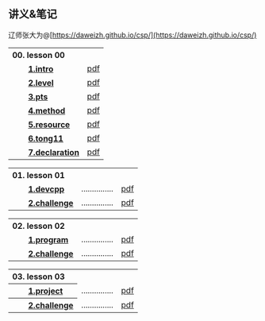 ## 讲义&笔记

辽师张大为@[https://daweizh.github.io/csp/](https://daweizh.github.io/csp/)

<table style="border:0px;">
  <tr><th style="border:0px;text-align:left">00. lesson 00</th><td></td></tr>
  <tr><th style="border:0px;text-align:left">　　<a href='lesson00/1.intro.html'>1.intro</a></th>
      <td style="border:0px;text-align:right"><a href='lesson00/00.1-intro.pdf'>pdf</a></td>
  </tr>
  <tr><th style="border:0px;text-align:left">　　<a href='lesson00/2.level.html'>2.level</a></th>
      <td style="border:0px;text-align:right"><a href='lesson00/00.2-level.pdf'>pdf</a></td>
  </tr>
  <tr><th style="border:0px;text-align:left">　　<a href='lesson00/3.pts.html'>3.pts</a></th>
      <td style="border:0px;text-align:right"><a href='lesson00/00.3-pts.pdf'>pdf</a></td>
  </tr>
  <tr><th style="border:0px;text-align:left">　　<a href='lesson00/4.method.html'>4.method</a></th>
      <td style="border:0px;text-align:right"><a href='lesson00/00.4-method.pdf'>pdf</a></td>
  </tr>
  <tr><th style="border:0px;text-align:left">　　<a href='lesson00/5.resource.html'>5.resource</a></th>
      <td style="border:0px;text-align:right"><a href='lesson00/00.5-resource.pdf'>pdf</a></td>
  </tr>
  <tr><th style="border:0px;text-align:left">　　<a href='lesson00/6.tong11.html'>6.tong11</a></th>
      <td style="border:0px;text-align:right"><a href='lesson00/00.6-tong11.pdf'>pdf</a></td>
  </tr>
  <tr><th style="border:0px;text-align:left">　　<a href='lesson00/7.organ.html'>7.declaration</a></th>
      <td style="border:0px;text-align:right"><a href='lesson00/00.7-organ.pdf'>pdf</a></td>
  </tr>
</table>

<table style="border:0px;">
  <tr><th style="border:0px;text-align:left">01. lesson 01</th><td></td><td></td></tr>
  <tr><th style="border:0px;text-align:left">　　<a href='lesson01/1.devcpp.html'>1.devcpp</a></th>
      <td>...............</td>
      <td align='right'><a href='lesson01/01.1-devcpp.pdf'>pdf</a></td>
  </tr>
  <tr><th style="border:0px;text-align:left">　　<a href='lesson01/2.challenge.html'>2.challenge</a></th>
      <td>...............</td>
      <td align='right'><a href='lesson01/01.2-challenge.pdf'>pdf</a></td>
  </tr>
</table>

<table style="border:0px;">
  <tr><th style="border:0px;text-align:left">02. lesson 02</th><td></td><td></td></tr>
  <tr><th style="border:0px;text-align:left">　　<a href='lesson02/1.program.html'>1.program</a></th>
      <td>...............</td>
      <td align='right'><a href='lesson02/02.1-program.pdf'>pdf</a></td>
  </tr>
  <tr><th style="border:0px;text-align:left">　　<a href='lesson02/2.challenge.html'>2.challenge</a></th>
      <td>...............</td>
      <td align='right'><a href='lesson02/02.2-challenge.pdf'>pdf</a></td>
  </tr>
</table>

<table style="border:0px;">
  <tr><th align='left'>03. lesson 03</th><td></td><td></td></tr>
  <tr><th align='left'>　　<a href='lesson03/1.project.html'>1.project</a></th>
      <td>...............</td>
      <td align='right'><a href='lesson03/03.1-project.pdf'>pdf</a></td>
  </tr>
  <tr><th align='left'>　　<a href='lesson03/2.challenge.html'>2.challenge</a></th>
      <td>...............</td>
      <td align='right'><a href='lesson03/03.2-challenge.pdf'>pdf</a></td>
  </tr>
</table>
